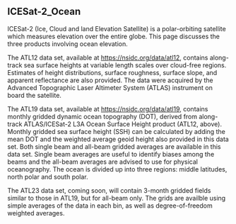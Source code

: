 ## ICESat-2_Ocean

ICESat-2 (Ice, Cloud and land Elevation Satellite) is a polar-orbiting satellite which measures elevation over the entire globe. This page discusses the three products involving ocean elevation. 

The ATL12 data set, available at https://nsidc.org/data/atl12, contains along-track sea surface heights at variable length scales over cloud-free regions. Estimates of height distributions, surface roughness, surface slope, and apparent reflectance are also provided. The data were acquired by the Advanced Topographic Laser Altimeter System (ATLAS) instrument on board the satellite.

The ATL19 data set, available at https://nsidc.org/data/atl19, contains monthly gridded dynamic ocean topography (DOT), derived from along-track ATLAS/ICESat-2 L3A Ocean Surface Height product (ATL12, above). Monthly gridded sea surface height (SSH) can be calculated by adding the mean DOT and the weighted average geoid height also provided in this data set. Both single beam and all-beam gridded averages are available in this data set. Single beam averages are useful to identify biases among the beams and the all-beam averages are advised to use for physical oceanography. The ocean is divided up into three regions: middle latitudes, north polar and south polar.

The ATL23 data set, coming soon, will contain 3-month gridded fields similar to those in ATL19, but for all-beam only. The grids are availble using simple averages of the data in each bin, as well as degree-of-freedom weighted averages. 
